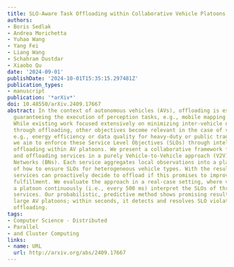 ```yaml
---
title: SLO-Aware Task Offloading within Collaborative Vehicle Platoons
authors:
- Boris Sedlak
- Andrea Morichetta
- Yuhao Wang
- Yang Fei
- Liang Wang
- Schahram Dustdar
- Xiaobo Qu
date: '2024-09-01'
publishDate: '2024-10-01T15:35:15.297481Z'
publication_types:
- manuscript
publication: '*arXiv*'
doi: 10.48550/arXiv.2409.17667
abstract: In the context of autonomous vehicles (AVs), offloading is essential for
  guaranteeing the execution of perception tasks, e.g., mobile mapping or object detection.
  While existing work focused extensively on minimizing inter-vehicle networking latency
  through offloading, other objectives become relevant in the case of vehicle platoons,
  e.g., energy efficiency or data quality for heavy-duty or public transport. Therefore,
  we aim to enforce these Service Level Objectives (SLOs) through intelligent task
  offloading within AV platoons. We present a collaborative framework for handling
  and offloading services in a purely Vehicle-to-Vehicle approach (V2V) based on Bayesian
  Networks (BNs). Each service aggregates local observations into a platoon-wide understanding
  of how to ensure SLOs for heterogeneous vehicle types. With the resulting models,
  services can proactively decide to offload if this promises to improve global SLO
  fulfillment. We evaluate the approach in a real-case setting, where vehicles in
  a platoon continuously (i.e., every 500 ms) interpret the SLOs of three actual perception
  services. Our probabilistic, predictive method shows promising results in handling
  large AV platoons; within seconds, it detects and resolves SLO violations through
  offloading.
tags:
- Computer Science - Distributed
- Parallel
- and Cluster Computing
links:
- name: URL
  url: http://arxiv.org/abs/2409.17667
---
```

